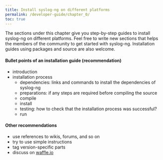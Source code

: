 ```yaml
---
title: Install syslog-ng on different platforms
permalink: /developer-guide/chapter_0/
toc: true
---
```


The sections under this chapter give you step-by-step guides to install syslog-ng on different platforms.
Feel free to write new sections that helps the members of the community to get started with syslog-ng.
Installation guides using packages and source are also welcome.

#### Bullet points of an installation guide (recommendation)

* introduction
* installation process
  * dependencies: links and commands to install the dependencies of syslog-ng
  * preparations: if any steps are required before compiling the source
  * compile
  * install
  * testing: how to check that the installation process was successful?
  * run

#### Other recommendations

* use references to wikis, forums, and so on
* try to use simple instructions
* tag version-specific parts
* discuss on [waffle.io](https://waffle.io/balabit/syslog-ng-gitbook)

